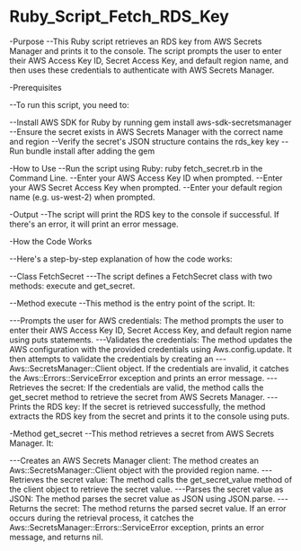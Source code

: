 # Ruby_Script_Fetch_RDS_Key
-Purpose
--This Ruby script retrieves an RDS key from AWS Secrets Manager and prints it to the console. The script prompts the user to enter their AWS Access Key ID, Secret Access Key, and default region name, and then uses these credentials to authenticate with AWS Secrets Manager.

-Prerequisites

--To run this script, you need to:

--Install AWS SDK for Ruby by running gem install aws-sdk-secretsmanager
--Ensure the secret exists in AWS Secrets Manager with the correct name and region
--Verify the secret's JSON structure contains the rds_key key
--Run bundle install after adding the gem

-How to Use
--Run the script using Ruby: ruby fetch_secret.rb in the Command Line.
--Enter your AWS Access Key ID when prompted.
--Enter your AWS Secret Access Key when prompted.
--Enter your default region name (e.g. us-west-2) when prompted.

-Output
--The script will print the RDS key to the console if successful. If there's an error, it will print an error message.

-How the Code Works

--Here's a step-by-step explanation of how the code works:

--Class FetchSecret
---The script defines a FetchSecret class with two methods: execute and get_secret.

--Method execute
--This method is the entry point of the script. It:

---Prompts the user for AWS credentials: The method prompts the user to enter their AWS Access Key ID, Secret Access Key, and default region name using puts statements.
---Validates the credentials: The method updates the AWS configuration with the provided credentials using Aws.config.update. It then attempts to validate the credentials by creating an ---Aws::SecretsManager::Client object. If the credentials are invalid, it catches the Aws::Errors::ServiceError exception and prints an error message.
---Retrieves the secret: If the credentials are valid, the method calls the get_secret method to retrieve the secret from AWS Secrets Manager.
---Prints the RDS key: If the secret is retrieved successfully, the method extracts the RDS key from the secret and prints it to the console using puts.

-Method get_secret
--This method retrieves a secret from AWS Secrets Manager. It:

---Creates an AWS Secrets Manager client: The method creates an Aws::SecretsManager::Client object with the provided region name.
---Retrieves the secret value: The method calls the get_secret_value method of the client object to retrieve the secret value.
---Parses the secret value as JSON: The method parses the secret value as JSON using JSON.parse.
---Returns the secret: The method returns the parsed secret value. If an error occurs during the retrieval process, it catches the Aws::SecretsManager::Errors::ServiceError exception, prints an error message, and returns nil.